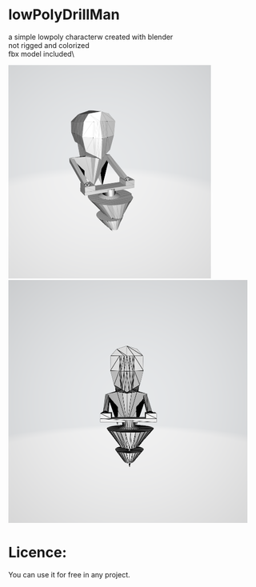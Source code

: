 # lowPolyDrillMan
a simple lowpoly characterw created with blender\
not rigged and colorized\
fbx model included\

![demo image 1](https://raw.githubusercontent.com/bitCoder0/lowPolyDrillMan/master/demo1.png)\
![demo image 1](https://raw.githubusercontent.com/bitCoder0/lowPolyDrillMan/master/demo2.png)

# Licence:
  
  You can use it for free in any project.
